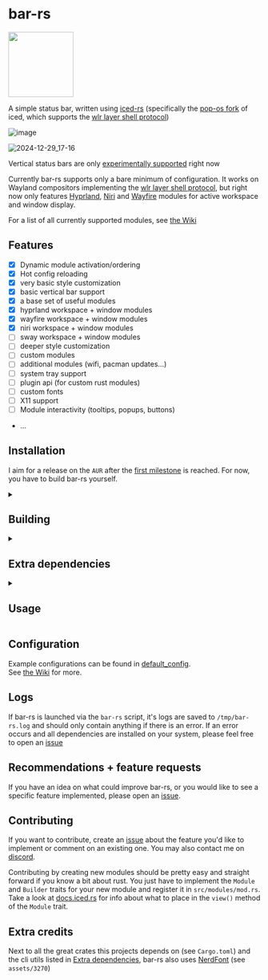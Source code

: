 # bar-rs
<a href="https://github.com/iced-rs/iced">
  <img src="https://gist.githubusercontent.com/hecrj/ad7ecd38f6e47ff3688a38c79fd108f0/raw/74384875ecbad02ae2a926425e9bcafd0695bade/color.svg" width="130px">
</a>

A simple status bar, written using [iced-rs](https://github.com/iced-rs/iced/) (specifically the [pop-os fork](https://github.com/pop-os/iced/) of iced, which supports the [wlr layer shell protocol](https://wayland.app/protocols/wlr-layer-shell-unstable-v1))

![image](https://github.com/user-attachments/assets/29daa606-3189-4355-bc04-a21e8f245f6f)

![2024-12-29_17-16](https://github.com/user-attachments/assets/199452ec-b5bc-4ac3-ac35-ef7aed732c2f)

Vertical status bars are only [experimentally supported](https://github.com/user-attachments/assets/f7bc78e5-56df-4c92-ba4d-f26180baea9b) right now


Currently bar-rs supports only a bare minimum of configuration. It works on Wayland compositors implementing the [wlr layer shell protocol](https://wayland.app/protocols/wlr-layer-shell-unstable-v1#compositor-support), but right now only features [Hyprland](https://github.com/hyprwm/Hyprland/), [Niri](https://github.com/YaLTeR/niri/) and [Wayfire](https://github.com/WayfireWM/wayfire/) modules for active workspace and window display.

For a list of all currently supported modules, see [the Wiki](https://github.com/Faervan/bar-rs/wiki#modules)

## Features
- [x] Dynamic module activation/ordering
- [x] Hot config reloading
- [x] very basic style customization
- [x] basic vertical bar support
- [x] a base set of useful modules
- [x] hyprland workspace + window modules
- [x] wayfire workspace + window modules
- [x] niri workspace + window modules
- [ ] sway workspace + window modules
- [ ] deeper style customization
- [ ] custom modules
- [ ] additional modules (wifi, pacman updates...)
- [ ] system tray support
- [ ] plugin api (for custom rust modules)
- [ ] custom fonts
- [ ] X11 support
- [ ] Module interactivity (tooltips, popups, buttons)
- ...

## Installation
I aim for a release on the `AUR` after the [first milestone](https://github.com/Faervan/bar-rs/milestone/1) is reached. For now, you have to build bar-rs yourself.

<details>
<summary><h2>Building</h2></summary>
  
To use bar-rs you have to build the project yourself (very straight forward on an up-to-date system like Arch, harder on "stable" ones like Debian due to outdated system libraries)

```sh
# Clone the project
git clone https://github.com/faervan/bar-rs.git
cd bar-rs

# Build the project - This might take a while
cargo build --release

# Install the bar-rs helper script to easily launch and kill bar-rs
bash install.sh

# Optional: Clean unneeded build files afterwards:
find target/release/* ! -name bar-rs ! -name . -type d,f -exec rm -r {} +
```
</details>

<details>
<summary><h2>Extra dependencies</h2></summary>
  
bar-rs depends on the following cli utilities:
- free
- grep
- awk
- printf
- pactl
- wpctl
- playerctl
</details>

<details>
<summary><h2>Usage</h2></summary>
  
Launch bar-rs using the `bar-rs` script (after installing it using the `install.sh` script):
```sh
bar-rs open
```

Alternatively, you may launch bar-rs directly:

```sh
./target/release/bar-rs
# or using cargo:
cargo run --release
```
</details>

## Configuration
Example configurations can be found in [default_config](https://github.com/Faervan/bar-rs/tree/main/default_config).<br>
See [the Wiki](https://github.com/Faervan/bar-rs/wiki) for more.

## Logs
If bar-rs is launched via the `bar-rs` script, it's logs are saved to `/tmp/bar-rs.log` and should only contain anything if there is an error.
If an error occurs and all dependencies are installed on your system, please feel free to open an [issue](https://github.com/faervan/bar-rs/issues)

## Recommendations + feature requests
If you have an idea on what could improve bar-rs, or you would like to see a specific feature implemented, please open an [issue](https://github.com/faervan/bar-rs/issues).

## Contributing
If you want to contribute, create an [issue](https://github.com/faervan/bar-rs/issues) about the feature you'd like to implement or comment on an existing one. You may also contact me on [discord](https://discord.com/users/738658712620630076).

Contributing by creating new modules should be pretty easy and straight forward if you know a bit about rust. You just have to implement the `Module` and `Builder` traits for your new module and register it in `src/modules/mod.rs`.<br>
Take a look at [docs.iced.rs](https://docs.iced.rs/iced/) for info about what to place in the `view()` method of the `Module` trait.

## Extra credits
Next to all the great crates this projects depends on (see `Cargo.toml`) and the cli utils listed in [Extra dependencies](#extra-dependencies), bar-rs also uses [NerdFont](https://www.nerdfonts.com/) (see `assets/3270`)
